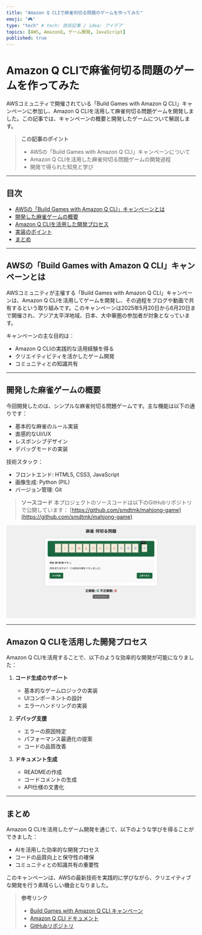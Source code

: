 ```yaml
---
title: "Amazon Q CLIで麻雀何切る問題のゲームを作ってみた"
emoji: "🎮"
type: "tech" # tech: 技術記事 / idea: アイデア
topics: [AWS, AmazonQ, ゲーム開発, JavaScript]
published: true
---
```


# Amazon Q CLIで麻雀何切る問題のゲームを作ってみた

AWSコミュニティで開催されている「Build Games with Amazon Q CLI」キャンペーンに参加し、Amazon Q CLIを活用して麻雀何切る問題ゲームを開発しました。この記事では、キャンペーンの概要と開発したゲームについて解説します。


> **この記事のポイント**
> - AWSの「Build Games with Amazon Q CLI」キャンペーンについて
> - Amazon Q CLIを活用した麻雀何切る問題ゲームの開発過程
> - 開発で得られた知見と学び

---

## 目次
- [AWSの「Build Games with Amazon Q CLI」キャンペーンとは](#awsのbuild-games-with-amazon-q-cliキャンペーンとは)
- [開発した麻雀ゲームの概要](#開発した麻雀ゲームの概要)
- [Amazon Q CLIを活用した開発プロセス](#amazon-q-cliを活用した開発プロセス)
- [実装のポイント](#実装のポイント)
- [まとめ](#まとめ)

---

## AWSの「Build Games with Amazon Q CLI」キャンペーンとは

AWSコミュニティが主催する「Build Games with Amazon Q CLI」キャンペーンは、Amazon Q CLIを活用してゲームを開発し、その過程をブログや動画で共有するという取り組みです。このキャンペーンは2025年5月20日から6月20日まで開催され、アジア太平洋地域、日本、大中華圏の参加者が対象となっています。

キャンペーンの主な目的は：
- Amazon Q CLIの実践的な活用経験を得る
- クリエイティビティを活かしたゲーム開発
- コミュニティとの知識共有

---

## 開発した麻雀ゲームの概要

今回開発したのは、シンプルな麻雀何切る問題ゲームです。主な機能は以下の通りです：

- 基本的な麻雀のルール実装
- 直感的なUI/UX
- レスポンシブデザイン
- デバッグモードの実装

技術スタック：
- フロントエンド: HTML5, CSS3, JavaScript
- 画像生成: Python (PIL)
- バージョン管理: Git

> **ソースコード**
> 本プロジェクトのソースコードは以下のGitHubリポジトリで公開しています：
> [https://github.com/smdtmk/mahjong-game](https://github.com/smdtmk/mahjong-game)

![Amazon Q CLIで開発した麻雀ゲーム](../images/amazonq-cli-game/amazonq-cli-game01.png)

---

## Amazon Q CLIを活用した開発プロセス

Amazon Q CLIを活用することで、以下のような効率的な開発が可能になりました：

1. **コード生成のサポート**
   - 基本的なゲームロジックの実装
   - UIコンポーネントの設計
   - エラーハンドリングの実装

2. **デバッグ支援**
   - エラーの原因特定
   - パフォーマンス最適化の提案
   - コードの品質改善

3. **ドキュメント生成**
   - READMEの作成
   - コードコメントの生成
   - API仕様の文書化

---

## まとめ

Amazon Q CLIを活用したゲーム開発を通じて、以下のような学びを得ることができました：

- AIを活用した効率的な開発プロセス
- コードの品質向上と保守性の確保
- コミュニティとの知識共有の重要性

このキャンペーンは、AWSの最新技術を実践的に学びながら、クリエイティブな開発を行う素晴らしい機会となりました。

> **参考リンク**
> - [Build Games with Amazon Q CLI キャンペーン](https://community.aws/content/2xIoduO0xhkhUApQpVUIqBFGmAc/build-games-with-amazon-q-cli-and-score-a-t-shirt)
> - [Amazon Q CLI ドキュメント](https://docs.aws.amazon.com/q/)
> - [GitHubリポジトリ](https://github.com/smdtmk/mahjong-game)
